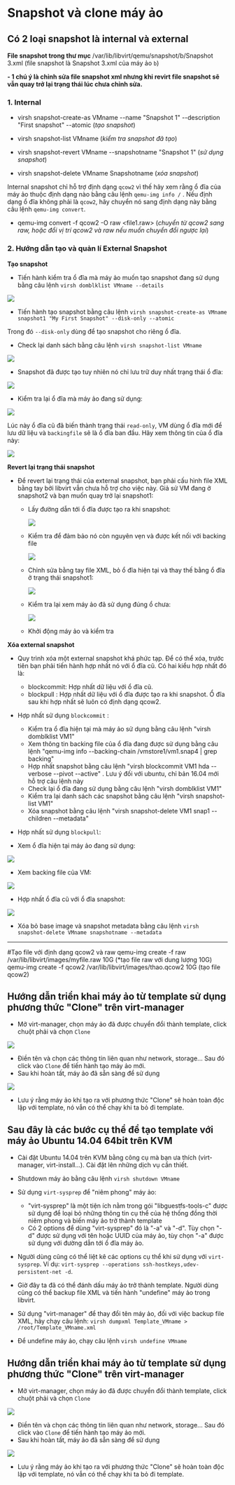 # Snapshot và clone máy ảo

## Có 2 loại snapshot là internal và external
**File snapshot trong thư mục** /var/lib/libvirt/qemu/snapshot/b/Snapshot 3.xml (file snapshot là Snapshot 3.xml của máy ảo `b`)

**- 1 chú ý là chỉnh sửa file snapshot xml nhưng khi revirt file snapshot sẽ vẫn quay trở lại trạng thái lúc chưa chỉnh sửa.**

### 1. Internal

- virsh snapshot-create-as VMname --name "Snapshot 1" --description "First snapshot" --atomic  (*tạo snapshot*)

- virsh snapshot-list VMname (*kiểm tra snapshot đã tạo*)

- virsh snapshot-revert VMname --snapshotname "Snapshot 1"  (*sử dụng snapshot*)

- virsh snapshot-delete VMname Snapshotname  (*xóa snapshot*)

Internal snapshot chỉ hỗ trợ định dạng `qcow2` vì thế hãy xem rằng ổ đĩa của máy ảo thuộc định dạng nào bằng câu lệnh `qemu-img info /` . Nếu định dạng ổ đĩa không phải là `qcow2`, hãy chuyển nó sang định dạng này bằng câu lệnh `qemu-img convert`.

- qemu-img convert -f qcow2 <file1> -O raw <file1.raw>  (*chuyển từ qcow2 sang raw, hoặc đổi vị trí qcow2 và raw nếu muốn chuyển đổi ngược lại*)

### 2. Hướng dẫn tạo và quản lí External Snapshot 

**Tạo snapshot**

- Tiến hành kiểm tra ổ đĩa mà máy ảo muốn tạo snapshot đang sử dụng bằng câu lệnh `virsh domblklist VMname --details`

<img src="http://i.imgur.com/6imSrzk.png">

- Tiến hành tạo snapshot bằng câu lệnh `virsh snapshot-create-as VMname snapshot1 "My First Snapshot" --disk-only --atomic`

Trong đó `--disk-only` dùng để tạo snapshot cho riêng ổ đĩa.

- Check lại danh sách bằng câu lệnh `virsh snapshot-list VMname`

<img src="http://i.imgur.com/S6klysK.png">

- Snapshot đã được tạo tuy nhiên nó chỉ lưu trữ duy nhất trạng thái ổ đĩa:

<img src="http://i.imgur.com/A9Wyiwr.png">

- Kiểm tra lại ổ đĩa mà máy ảo đang sử dụng:

<img src="http://i.imgur.com/WBeHKg4.png">

Lúc này ổ đĩa cũ đã biến thành trạng thái `read-only`, VM dùng ổ đĩa mới để lưu dữ liệu và `backingfile` sẽ là ổ đĩa ban đầu. Hãy xem thông tin của ổ đĩa này:

<img src="http://i.imgur.com/BuqBwSR.png">

**Revert lại trạng thái snapshot**

- Để revert lại trạng thái của external snapshot, bạn phải cấu hình file XML bằng tay bởi libvirt vẫn chưa hỗ trợ cho việc này. Giả sử VM đang ở snapshot2 và bạn muốn quay trở lại snapshot1:
  - Lấy đường dẫn tới ổ đĩa được tạo ra khi snapshot:

     <img src="http://i.imgur.com/8QkfP0Q.png">

  - Kiểm tra để đảm bảo nó còn nguyên vẹn và được kết nối với backing file

     <img src="http://i.imgur.com/3GTE5yy.png">

  - Chỉnh sửa bằng tay file XML, bỏ ổ đĩa hiện tại và thay thế bằng ổ đĩa ở trạng thái snapshot1:

     <img src="http://i.imgur.com/wF6FA7k.png">

  - Kiểm tra lại xem máy ảo đã sử dụng đúng ổ chưa:

     <img src="http://i.imgur.com/TDdUY5q.png'">

  - Khởi động máy ảo và kiểm tra

**Xóa external snapshot**

- Quy trình xóa một external snapshot khá phức tạp. Để có thể xóa, trước tiên bạn phải tiến hành hợp nhất nó với ổ đĩa cũ. Có hai kiểu hợp nhất đó là:

  <ul>
  <li>blockcommit: Hợp nhất dữ liệu với ổ đĩa cũ.</li>
  <li>blockpull : Hợp nhất dữ liệu với ổ đĩa được tạo ra khi snapshot. Ổ đĩa sau khi hợp nhất sẽ luôn có định dạng qcow2.</li>
  </ul>

- Hợp nhất sử dụng `blockcommit` : 
  <ul>
  <li>Kiểm tra ổ đĩa hiện tại mà máy ảo sử dụng bằng câu lệnh "virsh domblklist VM1"</li>
  <li>Xem thông tin backing file của ổ đĩa đang được sử dụng bằng câu lệnh "qemu-img info --backing-chain /vmstore1/vm1.snap4 | grep backing"</li>
  <li>Hợp nhất snapshot bằng câu lệnh "virsh blockcommit VM1 hda --verbose --pivot --active" . Lưu ý đối với ubuntu, chỉ bản 16.04 mới hỗ trợ câu lệnh này</li>
  <li>Check lại ổ đĩa đang sử dụng bằng câu lệnh "virsh domblklist VM1"</li>
  <li>Kiểm tra lại danh sách các snapshot bằng câu lệnh "virsh snapshot-list VM1"</li>
  <li>Xóa snapshot bằng câu lệnh "virsh snapshot-delete VM1 snap1 --children --metadata"</li>
  </ul>

- Hợp nhất sử dụng `blockpull`: 

 - Xem ổ đĩa hiện tại máy ảo đang sử dụng:

 <img src="http://i.imgur.com/Zk7Yh8t.png">

 - Xem backing file của VM:

 <img src="http://i.imgur.com/jvqgfRF.png">

 - Hợp nhất ổ đĩa cũ với ổ đĩa snapshot:

 <img src="http://i.imgur.com/9HtNPZs.png">

 - Xóa bỏ base image và snapshot metadata bằng câu lệnh `virsh snapshot-delete VMname snapshotname --metadata`
 
-----

#Tạo file với định dạng qcow2 và raw
qemu-img create -f raw /var/lib/libvirt/images/myfile.raw 10G (*tạo file raw với dung lượng 10G)
qemu-img create -f qcow2 /var/lib/libvirt/images/thao.qcow2 10G (tạo file qcow2)

## Hướng dẫn triển khai máy ảo từ template sử dụng phương thức "Clone" trên virt-manager

- Mở virt-manager, chọn máy ảo đã được chuyển đổi thành template, click chuột phải và chọn `Clone`

<img src="http://i.imgur.com/N81Pgvh.png">

- Điền tên và chọn các thông tin liên quan như network, storage... Sau đó click vào `Clone` để tiến hành tạo máy ảo mới.
- Sau khi hoàn tất, máy ảo đã sẵn sàng để sử dụng

<img src="http://i.imgur.com/8yXMAne.png">

- Lưu ý rằng máy ảo khi tạo ra với phương thức "Clone" sẽ hoàn toàn độc lập với template, nó vẫn có thể chạy khi ta bỏ đi template.

## Sau đây là các bước cụ thể để tạo template với máy ảo Ubuntu 14.04 64bit trên KVM

- Cài đặt Ubuntu 14.04 trên KVM bằng công cụ mà bạn ưa thích (virt-manager, virt-install...). Cài đặt lên những dịch vụ cần thiết.
- Shutdown máy ảo bằng câu lệnh `virsh shutdown VMname`
- Sử dụng `virt-sysprep` để "niêm phong" máy ảo:
  <ul>
  <li>"virt-sysprep" là một tiện ích nằm trong gói "libguestfs-tools-c" được sử dụng để loại bỏ những thông tin cụ thể của hệ thống đồng thời niêm phong và biến máy ảo trở thành template</li>
  <li>Có 2 options để dùng  "virt-sysprep" đó là "-a" và "-d". Tùy chọn "-d" được sử dụng với tên hoặc UUID của máy ảo, tùy chọn "-a" được sử dụng với đường dẫn tới ổ đĩa máy ảo.</li>
  </ul>

- Người dùng cũng có thể liệt kê các options cụ thể khi sử dụng với `virt-sysprep`. Ví dụ: `virt-sysprep --operations ssh-hostkeys,udev-persistent-net -d`.
- Giờ đây ta đã có thể đánh dấu máy ảo trở thành template. Người dùng cũng có thể backup file XML và tiến hành "undefine" máy ảo trong libvirt.
- Sử dụng "virt-manager" để thay đổi tên máy ảo, đối với việc backup file XML, hãy chạy câu lệnh: `virsh dumpxml Template_VMname > /root/Template_VMname.xml`
- Để undefine máy ảo, chạy câu lệnh `virsh undefine VMname`

## Hướng dẫn triển khai máy ảo từ template sử dụng phương thức "Clone" trên virt-manager

- Mở virt-manager, chọn máy ảo đã được chuyển đổi thành template, click chuột phải và chọn `Clone`

<img src="http://i.imgur.com/N81Pgvh.png">

- Điền tên và chọn các thông tin liên quan như network, storage... Sau đó click vào `Clone` để tiến hành tạo máy ảo mới.
- Sau khi hoàn tất, máy ảo đã sẵn sàng để sử dụng

<img src="http://i.imgur.com/8yXMAne.png">

- Lưu ý rằng máy ảo khi tạo ra với phương thức "Clone" sẽ hoàn toàn độc lập với template, nó vẫn có thể chạy khi ta bỏ đi template.
